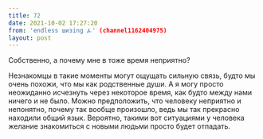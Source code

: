 ```yaml
---
title: 72
date: 2021-10-02 17:27:20
from: 'endless шизing ⍼' (channel1162404975)
layout: post
---
```


Собственно, а почему мне в тоже время неприятно?

Незнакомцы в такие моменты могут ощущать сильную связь, будто мы очень похожи, что мы как родственные души. 
А я могу просто неожиданно исчезнуть через некоторое время, как будто между нами ничего и не было. Можно предположить, что человеку неприятно и непонятно, почему так вообще произошло, ведь мы так прекрасно находили общий язык. Вероятно, такими вот ситуациями у человека желание знакомиться с новыми людьми просто будет отпадать.

